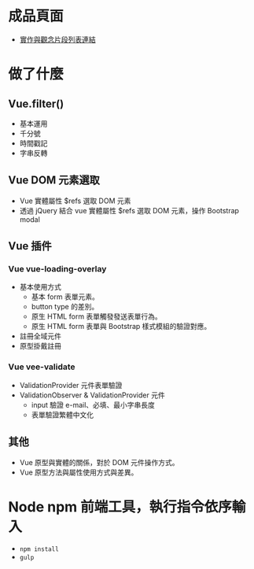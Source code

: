 # 成品頁面
- [實作與觀念片段列表連結](https://gmwu185.github.io/js-training-week-05-vue-plugins/index.html)




# 做了什麼

## Vue.filter() 
- 基本運用
- 千分號
- 時間戳記
- 字串反轉

## Vue DOM 元素選取
- Vue 實體屬性 $refs 選取 DOM 元素
- 透過 jQuery 結合 vue 實體屬性 $refs 選取 DOM 元素，操作 Bootstrap modal

## Vue 插件
### Vue vue-loading-overlay
- 基本使用方式
  - 基本 form 表單元素。
  - button type 的差別。
  - 原生 HTML form 表單觸發發送表單行為。
  - 原生 HTML form 表單與 Bootstrap 樣式模組的驗證對應。
- 註冊全域元件
- 原型掛戴註冊

### Vue vee-validate
- ValidationProvider 元件表單驗證
- ValidationObserver & ValidationProvider 元件
  - input 驗證 e-mail、必填、最小字串長度
  - 表單驗證繁體中文化

## 其他
- Vue 原型與實體的關係，對於 DOM 元件操作方式。
- Vue 原型方法與屬性使用方式與差異。


# Node npm 前端工具，執行指令依序輸入
- `npm install`
- `gulp`